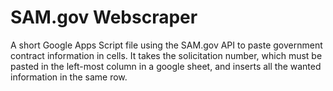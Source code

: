 # SAM.gov Webscraper
A short Google Apps Script file using the SAM.gov API to paste government contract information in cells. It takes the solicitation number, which must be pasted in the left-most column in a google sheet, and inserts all the wanted information in the same row.
